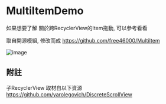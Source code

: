 # MultiItemDemo
如果想要了解 關於跨RecyclerView的Item拖動, 可以參考看看

取自開源模組, 修改而成
https://github.com/free46000/MultiItem


![image](http://i.imgur.com/ern4sbq.jpg)  

附註
--------
子RecyclerView 取材自以下資源                                                               
https://github.com/yarolegovich/DiscreteScrollView
